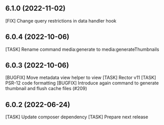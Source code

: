 ## 6.1.0 (2022-11-02)

[FIX] Change query restrictions in data handler hook

## 6.0.4 (2022-10-06)

[TASK] Rename command media:generate to media:generateThumbnails

## 6.0.3 (2022-10-06)

[BUGFIX] Move metadata view helper to view
[TASK] Rector v11
[TASK] PSR-12 code formatting
[BUGFIX] Introduce again command to generate thumbnail and flush cache files (#209)

## 6.0.2 (2022-06-24)

[TASK] Update composer dependency
[TASK] Prepare next release
